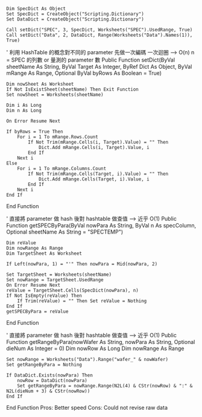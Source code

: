     Dim SpecDict As Object
    Set SpecDict = CreateObject("Scripting.Dictionary")
    Set DataDict = CreateObject("Scripting.Dictionary")
    
    Call setDict("SPEC", 3, SpecDict, Worksheets("SPEC").UsedRange, True)
    Call setDict("Data", 2, DataDict, Range(Worksheets("Data").Names(1)), True)

' 利用 HashTable 的概念對不同的 parameter 先做一次編碼
  一次迴圈 --> O(n) n = SPEC 的列數 or 量測的 parameter 數
Public Function setDict(ByVal sheetName As String, ByVal Target As Integer, ByRef Dict As Object, ByVal mRange As Range, Optional ByVal byRows As Boolean = True)
    
    Dim nowSheet As Worksheet
    If Not IsExistSheet(sheetName) Then Exit Function
    Set nowSheet = Worksheets(sheetName)
    
    Dim i As Long
    Dim n As Long

    On Error Resume Next
    
    If byRows = True Then
        For i = 1 To mRange.Rows.Count
            If Not Trim(mRange.Cells(i, Target).Value) = "" Then
                Dict.Add mRange.Cells(i, Target).Value, i
            End If
        Next i
    Else
        For i = 1 To mRange.Columns.Count
            If Not Trim(mRange.Cells(Target, i).Value) = "" Then
                Dict.Add mRange.Cells(Target, i).Value, i
            End If
        Next i
    End If
    
End Function

' 直接將 parameter 做 hash 後對 hashtable 做查值 --> 近乎 O(1)
Public Function getSPECByPara(ByVal nowPara As String, ByVal n As specColumn, Optional sheetName As String = "SPECTEMP")

    Dim reValue
    Dim nowRange As Range
    Dim TargetSheet As Worksheet
   
    If Left(nowPara, 1) = "'" Then nowPara = Mid(nowPara, 2)
   
    Set TargetSheet = Worksheets(sheetName)
    Set nowRange = TargetSheet.UsedRange
    On Error Resume Next
    reValue = TargetSheet.Cells(SpecDict(nowPara), n)
    If Not IsEmpty(reValue) Then
        If Trim(reValue) = "" Then Set reValue = Nothing
    End If
    getSPECByPara = reValue
End Function

' 直接將 parameter 做 hash 後對 hashtable 做查值 --> 近乎 O(1)
Public Function getRangeByPara(nowWafer As String, nowPara As String, Optional dieNum As Integer = 0)
    Dim nowRow As Long
    Dim nowRange As Range
   
    Set nowRange = Worksheets("Data").Range("wafer_" & nowWafer)
    Set getRangeByPara = Nothing
    
    If DataDict.Exists(nowPara) Then
        nowRow = DataDict(nowPara)
        Set getRangeByPara = nowRange.Range(N2L(4) & CStr(nowRow) & ":" & N2L(dieNum + 3) & CStr(nowRow))
    End If
    
End Function
Pros: Better speed
Cons: Could not revise raw data
